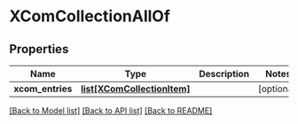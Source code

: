 # XComCollectionAllOf

## Properties
Name | Type | Description | Notes
------------ | ------------- | ------------- | -------------
**xcom_entries** | [**list[XComCollectionItem]**](XComCollectionItem.md) |  | [optional] 

[[Back to Model list]](../README.md#documentation-for-models) [[Back to API list]](../README.md#documentation-for-api-endpoints) [[Back to README]](../README.md)



